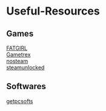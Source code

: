 # Useful-Resources

## Games
[FATGIRL](https://fitgirl-repacks.site/)<br />
[Gametrex](https://gametrex.com/)<br />
[nosteam](https://www.nosteam.ro/index.php)<br />
[steamunlocked](https://steamunlocked.net/)<br />

## Softwares
[getpcsofts](https://www.getpcsofts.net/)<br />
[](https://filehippo.com/)<br />
[](http://www.appwikia.com/)<br />
[](https://computerworm.net/page/2/)<br />
[]()<br />
[]()<br />
[]()<br />
[]()<br />
[]()<br />
[]()<br />
[]()<br />
[]()<br />
[]()<br />
[]()<br />
[]()<br />
[]()<br />
[]()<br />
[]()<br />
[]()<br />
[]()<br />
[]()<br />
[]()<br />
[]()<br />
[]()<br />
[]()<br />
[]()<br />
[]()<br />
[]()<br />
[]()<br />
[]()<br />
[]()<br />
[]()<br />
[]()<br />
[]()<br />
[]()<br />
[]()<br />
[]()<br />
[]()<br />
[]()<br />
[]()<br />
[]()<br />
[]()<br />
[]()<br />
